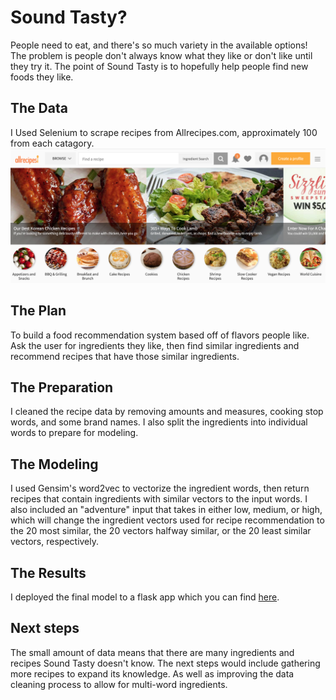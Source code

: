 # Sound Tasty?
People need to eat, and there's so much variety in the available options! The problem is people don't always know what they like or don't like until they try it. The point of Sound Tasty is to hopefully help people find new foods they like.

## The Data
I Used Selenium to scrape recipes from Allrecipes.com, approximately 100 from each catagory.
<img src="Allrecipes.png">

## The Plan
To build a food recommendation system based off of flavors people like. Ask the user for ingredients they like, then find similar ingredients and recommend recipes that have those similar ingredients.

## The Preparation
I cleaned the recipe data by removing amounts and measures, cooking stop words, and some brand names. I also split the ingredients into individual words to prepare for modeling.

## The Modeling
I used Gensim's word2vec to vectorize the ingredient words, then return recipes that contain ingredients with similar vectors to the input words. I also included an "adventure" input that takes in either low, medium, or high, which will change the ingredient vectors used for recipe recommendation to the 20 most similar, the 20 vectors halfway similar, or the 20 least similar vectors, respectively.

## The Results
I deployed the final model to a flask app which you can find <a href=http://52.13.18.187/>here</a>.

## Next steps
The small amount of data means that there are many ingredients and recipes Sound Tasty doesn't know. The next steps would include gathering more recipes to expand its knowledge. As well as improving the data cleaning process to allow for multi-word ingredients.

